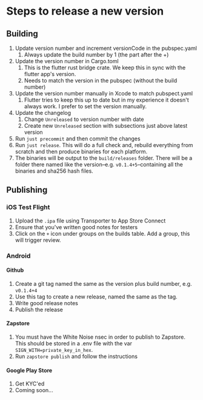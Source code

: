 # Steps to release a new version

## Building
1. Update version number and increment versionCode in the pubspec.yaml
    1. Always update the build number by 1 (the part after the +)
1. Update the version number in Cargo.toml
    1. This is the flutter rust bridge crate. We keep this in sync with the flutter app's version.
    1. Needs to match the version in the pubspec (without the build number)
1. Update the version number manually in Xcode to match pubspect.yaml
    1. Flutter tries to keep this up to date but in my experience it doesn't always work. I prefer to set the version manually.
1. Update the changelog
    1. Change `Unreleased` to version number with date
    1. Create new `Unreleased` section with subsections just above latest version
1. Run `just precommit` and then commit the changes
1. Run `just release`. This will do a full check and, rebuild everything from scratch and then produce binaries for each platform.
1. The binaries will be output to the `build/releases` folder. There will be a folder there named like the version–e.g. `v0.1.4+5`–containing all the binaries and sha256 hash files.

## Publishing

### iOS Test Flight
1. Upload the `.ipa` file using Transporter to App Store Connect
1. Ensure that you've written good notes for testers
1. Click on the `+` icon under groups on the builds table. Add a group, this will trigger review.

### Android

#### Github
1. Create a git tag named the same as the version plus build number, e.g. `v0.1.4+4`
1. Use this tag to create a new release, named the same as the tag.
1. Write good release notes
1. Publish the release

#### Zapstore
1. You must have the White Noise nsec in order to publish to Zapstore. This should be stored in a .env file with the var `SIGN_WITH=private_key_in_hex`.
1. Run `zapstore publish` and follow the instructions

#### Google Play Store
1. Get KYC'ed
1. Coming soon...
